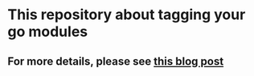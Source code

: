 # This repository about tagging your go modules

## For more details, please see [this blog post](https://medium.com/@canack/tagging-and-versioning-your-go-modules-629e37c319c2)